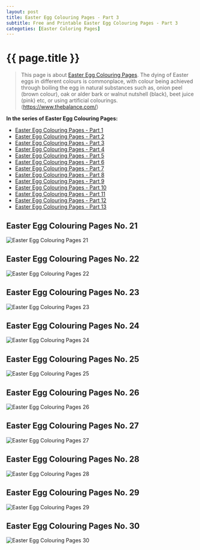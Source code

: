 ```yaml
---
layout: post
title: Easter Egg Colouring Pages - Part 3
subtitle: Free and Printable Easter Egg Colouring Pages - Part 3
categoties: [Easter Coloring Pages]
---
```

{{ page.title }}
================
> This page is about [Easter Egg Colouring Pages](https://hoanghabelle.github.io/). The dying of Easter eggs in different colours is commonplace, with colour being achieved through boiling the egg in natural substances such as, onion peel (brown colour), oak or alder bark or walnut nutshell (black), beet juice (pink) etc, or using artificial colourings. (https://www.thebalance.com/)

**In the series of Easter Egg Colouring Pages:**

* [Easter Egg Colouring Pages - Part 1](https://hoanghabelle.github.io/2017/11/10/Easter-Egg-Colouring-Pages-part-1.html)
* [Easter Egg Colouring Pages - Part 2](https://hoanghabelle.github.io/2017/11/10/Easter-Egg-Colouring-Pages-part-2.html)
* [Easter Egg Colouring Pages - Part 3](https://hoanghabelle.github.io/2017/11/10/Easter-Egg-Colouring-Pages-part-3.html)
* [Easter Egg Colouring Pages - Part 4](https://hoanghabelle.github.io/2017/11/10/Easter-Egg-Colouring-Pages-part-4.html)
* [Easter Egg Colouring Pages - Part 5](https://hoanghabelle.github.io/2017/11/10/Easter-Egg-Colouring-Pages-part-5.html)
* [Easter Egg Colouring Pages - Part 6](https://hoanghabelle.github.io/2017/11/10/Easter-Egg-Colouring-Pages-part-6.html)
* [Easter Egg Colouring Pages - Part 7](https://hoanghabelle.github.io/2017/11/10/Easter-Egg-Colouring-Pages-part-7.html)
* [Easter Egg Colouring Pages - Part 8](https://hoanghabelle.github.io/2017/11/10/Easter-Egg-Colouring-Pages-part-8.html)
* [Easter Egg Colouring Pages - Part 9](https://hoanghabelle.github.io/2017/11/10/Easter-Egg-Colouring-Pages-part-9.html)
* [Easter Egg Colouring Pages - Part 10](https://hoanghabelle.github.io/2017/11/10/Easter-Egg-Colouring-Pages-part-10.html)
* [Easter Egg Colouring Pages - Part 11](https://hoanghabelle.github.io/2017/11/10/Easter-Egg-Colouring-Pages-part-11.html)
* [Easter Egg Colouring Pages - Part 12](https://hoanghabelle.github.io/2017/11/10/Easter-Egg-Colouring-Pages-part-12.html)
* [Easter Egg Colouring Pages - Part 13](https://hoanghabelle.github.io/2017/11/10/Easter-Egg-Colouring-Pages-part-13.html)
## Easter Egg Colouring Pages No. 21
![Easter Egg Colouring Pages 21](https://hoanghabelle.github.io/img/Easter-Egg-Colouring-Pages%20(21).jpg "Easter Egg Colouring Pages 21")

## Easter Egg Colouring Pages No. 22
![Easter Egg Colouring Pages 22](https://hoanghabelle.github.io/img/Easter-Egg-Colouring-Pages%20(22).jpg "Easter Egg Colouring Pages 22")

## Easter Egg Colouring Pages No. 23
![Easter Egg Colouring Pages 23](https://hoanghabelle.github.io/img/Easter-Egg-Colouring-Pages%20(23).jpg "Easter Egg Colouring Pages 23")

## Easter Egg Colouring Pages No. 24
![Easter Egg Colouring Pages 24](https://hoanghabelle.github.io/img/Easter-Egg-Colouring-Pages%20(24).jpg "Easter Egg Colouring Pages 24")

<script async src="//pagead2.googlesyndication.com/pagead/js/adsbygoogle.js"></script><ins class="adsbygoogle" style="display:block" data-ad-format="fluid" data-ad-layout-key="-8i+1w-dq+e9+ft" data-ad-client="ca-pub-6753140515841889" data-ad-slot="6190446671"></ins> <script> (adsbygoogle = window.adsbygoogle || []).push({}); </script>

## Easter Egg Colouring Pages No. 25
![Easter Egg Colouring Pages 25](https://hoanghabelle.github.io/img/Easter-Egg-Colouring-Pages%20(25).jpg "Easter Egg Colouring Pages 25")

## Easter Egg Colouring Pages No. 26
![Easter Egg Colouring Pages 26](https://hoanghabelle.github.io/img/Easter-Egg-Colouring-Pages%20(26).jpg "Easter Egg Colouring Pages 26")

## Easter Egg Colouring Pages No. 27
![Easter Egg Colouring Pages 27](https://hoanghabelle.github.io/img/Easter-Egg-Colouring-Pages%20(27).jpg "Easter Egg Colouring Pages 27")

## Easter Egg Colouring Pages No. 28
![Easter Egg Colouring Pages 28](https://hoanghabelle.github.io/img/Easter-Egg-Colouring-Pages%20(28).jpg "Easter Egg Colouring Pages 28")

<script async src="//pagead2.googlesyndication.com/pagead/js/adsbygoogle.js"></script><ins class="adsbygoogle" style="display:block" data-ad-format="fluid" data-ad-layout-key="-8i+1w-dq+e9+ft" data-ad-client="ca-pub-6753140515841889" data-ad-slot="6190446671"></ins> <script> (adsbygoogle = window.adsbygoogle || []).push({}); </script>

## Easter Egg Colouring Pages No. 29
![Easter Egg Colouring Pages 29](https://hoanghabelle.github.io/img/Easter-Egg-Colouring-Pages%20(29).jpg "Easter Egg Colouring Pages 29")

## Easter Egg Colouring Pages No. 30
![Easter Egg Colouring Pages 30](https://hoanghabelle.github.io/img/Easter-Egg-Colouring-Pages%20(30).jpg "Easter Egg Colouring Pages 30")

